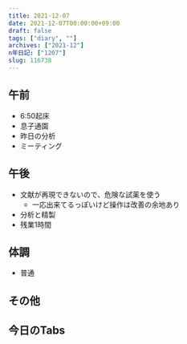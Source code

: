 ```yaml
---
title: 2021-12-07
date: 2021-12-07T00:00:00+09:00
draft: false
tags: ["diary", ""]
archives: ["2021-12"]
n年日記: ["1207"]
slug: 116738
---
```

## 午前
- 6:50起床
- 息子通園
- 昨日の分析
- ミーティング
## 午後
- 文献が再現できないので、危険な試薬を使う
  - 一応出来てるっぽいけど操作は改善の余地あり
- 分析と精製
- 残業1時間
## 体調
- 普通
## その他
## 今日のTabs